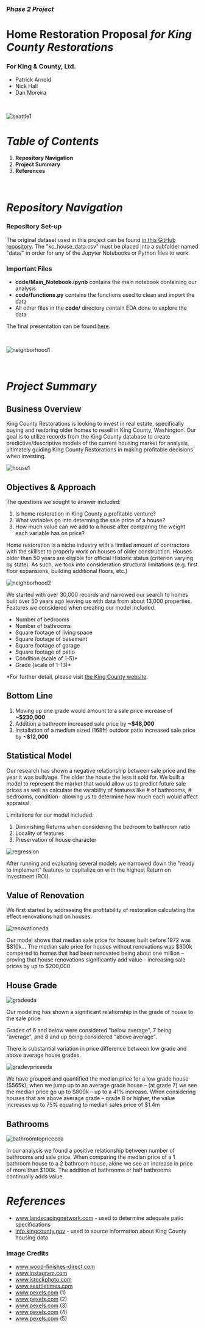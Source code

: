 <h3/><i/>Phase 2 Project</i></h3>
<h1/><b/>Home Restoration Proposal</b> <i/>for King County Restorations</i></h1>

<h3/><b/>For King & County, Ltd.</b></h3>
<ul/>
  <li/>Patrick Arnold</li> 
  <li/>Nick Hall</li>
  <li/>Dan Moreira</li>
</ul>

<br/>

![seattle1](https://user-images.githubusercontent.com/103558721/190694582-8d94c976-ba14-410a-b0e6-d712229b125f.PNG)

<h1/><i/>Table of Contents</i></h1>

<ol/>
  <li/><b/>Repository Navigation</b></li>
  <li/><b/>Project Summary</b></li>
  <li/><b/>References</b></li>
</ol>

<br/>

<h1/><i/>Repository Navigation</i></h1>

<h3/><b/>Repository Set-up</b></h3>
<p/>The original dataset used in this project can be found <a/ href="https://github.com/learn-co-curriculum/dsc-phase-2-project-v2-5/tree/main/data">in this GitHub repository</a>. The "kc_house_data.csv" must be placed into a subfolder named "data/" in order for any of the Jupyter Notebooks or Python files to work.</p>

<h3/><b/>Important Files</b></h3>
<ul/>
  <li/><b/>code/Main_Notebook.ipynb</b> contains the main notebook containing our analysis</li>
  <li/><b/>code/functions.py</b> contains the functions used to clean and import the data</li>
  <li/>All other files in the <b/>code/</b> directory contain EDA done to explore the data</li>
</ul>

<p/>The final presentation can be found <a/ href="https://docs.google.com/presentation/d/19iopGJAfOxZJyg056lAqL57Pn16e-AuI7tTFj9KLAVU/edit?usp=sharing">here</a>.</p>

<br/>

![neighborhood1](https://user-images.githubusercontent.com/103558721/190694688-be76783d-00bc-4301-b428-6023e6b68174.PNG)

<br/>

<h1/><i/>Project Summary</i></h1>

<h2/><b/>Business Overview</b></h2>
<p/>King County Restorations is looking to invest in real estate, specifically buying and restoring older homes to resell in King County, Washington. 
Our goal is to utilize records from the King County database to create predictive/descriptive models of the current housing market for analysis, ultimately guiding King County Restorations in making profitable decisions when investing.</p>

![house1](https://user-images.githubusercontent.com/103558721/190694751-b2f6c534-9916-4ff8-b689-7230e5152613.PNG)

<h2/><b/>Objectives & Approach</b></h2>
<p/>The questions we sought to answer included:</p>
<ol/>
  <li/>Is home restoration in King County a profitable venture?</li>
  <li/>What variables go into determing the sale price of a house?</li>
  <li/>How much value can we add to a house after comparing the weight each variable has on price?</li>
</ol>

<p/>Home restoration is a niche industry with a limited amount of contractors with the skillset to properly work on houses of older construction. Houses older than 50 years are eligible for official Historic status (criterion varying by state). As such, we took into consideration structural limitations (e.g. first floor expansions, building additional floors, etc.)</p>

![neighborhood2](https://user-images.githubusercontent.com/103558721/190694961-1e8d1f21-1b50-4291-843d-522834694ffb.PNG)

</p>We started with over 30,000 records and narrowed our search to homes built over 50 years ago leaving us with data from about 13,000 properties. 
Features we considered when creating our model included:</p>

<ul/>
  <li/>Number of bedrooms</li>
  <li/>Number of bathrooms</li>
  <li/>Square footage of living space</li>
  <li/>Square footage of basement</li>
  <li/>Square footage of garage</li>
  <li/>Square footage of patio</li>
  <li/>Condition (scale of 1-5)*</li>
  <li/>Grade (scale of 1-13)*</li>
</ul>

<p/>*For further detail, please visit <a/ href=https://info.kingcounty.gov/assessor/esales/Glossary.aspx?type=r>the King County website</a>.</p>

<h2/><b/>Bottom Line</b></h2>
<ol/>
  <li/>Moving up one grade would amount to a sale price increase of <b/>~$230,000</b></li>
  <li/>Addition a bathroom increased sale price by <b/>~$48,000</b></li>
  <li/>Installation of a medium sized (168ft) outdoor patio increased sale price by <b/>~$12,000</b></li>
</ol>

<h2/><b/>Statistical Model</b></h2>
<p/>Our research has shown a negative relationship between sale price and the year it was built/age. The older the house the less it sold for. 
We built a model to represent the market that would allow us to predict future sale prices as well as calculate the varability of features like # of bathrooms, # bedrooms, condition- allowing us to determine how much each would affect appraisal.</p>

<p/>Limitations for our model included:</p>
<ol/>
  <li/>Diminishing Returns when considering the bedroom to bathroom ratio</li>
  <li/>Locality of features</li>
  <li/>Preservation of house character</li>
</ol>

![regression](https://user-images.githubusercontent.com/103558721/190690142-1e2a6885-299c-4d09-a55e-d4376c859fef.PNG)

<p/>After running and evaluating several models we narrowed down the "ready to implement" features to capitalize on with the highest Return on Investment (ROI).</p>

<h2/><b/>Value of Renovation</b></h2>

<p/>We first started by addressing the profitability of restoration calculating the effect renovations had on houses.</p>

![renovationeda](https://user-images.githubusercontent.com/103558721/190695731-7044680e-271b-4a4a-b9c0-00b2efc18a73.PNG)

<p/>Our model shows that median sale price for houses built before 1972 was $810k… The median sale price for houses without renovations was $800k compared to homes that had been renovated being about one million – proving that house renovations significantly add value - increasing sale prices by up to $200,000</p>

<h2/><b/>House Grade</b></h2>

![gradeeda](https://user-images.githubusercontent.com/103558721/190696832-0b232fde-d642-4963-9d37-07f4572bcdfe.PNG)

<p/>Our modeling has shown a significant relationship in the grade of house to the sale price. 

Grades of 6 and below were considered "below average", 7 being "average", and 8 and up being considered "above average".

There is substantial variation in price difference between low grade and above average house grades.</p>

![gradevpriceeda](https://user-images.githubusercontent.com/103558721/190696879-45f0cd6c-8a0e-47ec-8a8c-8ddd2b6340a8.PNG)

<p/>We have grouped and quantified the median price for a low grade house ($565k); when we jump up to an average grade house – (at grade 7) we see the median price go up to $800k – up to a 41%  increase. When considering houses that are above average grade – grade 8 or higher, the value increases up to 75% equating to median sales price of $1.4m</p>

<h2/><b/>Bathrooms</b></h2>

![bathroomtopriceeda](https://user-images.githubusercontent.com/103558721/190697660-01ec5dd1-11f3-4af8-ad5a-06323e9569cd.PNG)

<p/>In our analysis we found a positive relationship between number of bathrooms and sale price. When comparing the median price of a 1 bathroom house to a 2 bathroom house, alone we see an increase in price of more than $100k. The addition of bathrooms or half bathrooms continually adds value.</p> 

<h1/><i/>References</i></h1>
<ul/>
  <li/><a/ href="https://www.landscapingnetwork.com/patios/size.html">www.landscapingnetwork.com</a> - used to determine adequate patio specifications</li>
  <li/><a/ href="https://info.kingcounty.gov/assessor/esales/Glossary.aspx?type=r">info.kingcounty.gov</a> - used to source information about King County housing data</li>
</ul>
<h3/>Image Credits</h3>
<ul/>
  <li/><a/ href="https://www.wood-finishes-direct.com/blog/ultimate-guide-to-wooden-beams/">www.wood-finishes-direct.com</a></li>
  <li/><a/ href="https://www.instagram.com/p/BmuSGQJljJb/">www.instagram.com</a></li>
  <li/><a/ href="https://www.istockphoto.com/photo/downtown-seattle-streets-from-above-gm832526062-136686217?utm_medium=organic&utm_source=google&utm_campaign=iptcurl">www.istockphoto.com</a></li>
  <li/><a/ href="https://www.seattletimes.com/pacific-nw-magazine/a-capitol-hill-family-remodels-its-historic-home-with-an-appreciative-attitude-of-stewardship/">www.seattletimes.com</a></li>
  <li/><a/ href="https://www.pexels.com/photo/high-angle-shot-of-suburban-neighborhood-1546168/">www.pexels.com</a> (1)</li>
  <li/><a/ href="https://www.pexels.com/photo/aerial-view-of-buildigns-1642125/">www.pexels.com</a> (2)</li>
  <li/><a/ href="https://www.pexels.com/photo/house-lights-turned-on-106399/">www.pexels.com</a> (3)</li>
  <li/><a/ href="https://www.pexels.com/photo/brown-wooden-house-infront-of-swimming-pool-under-blue-sky-32870/">www.pexels.com</a> (4)</li>
  <li/><a/ href="https://www.pexels.com/photo/aerial-view-of-city-buildings-3964406/">www.pexels.com</a> (5)</li>
</ul>
